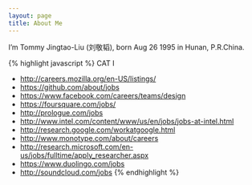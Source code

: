 ```yaml
---
layout: page
title: About Me
---
```


<!--![ADConf 2013]({{ site.url }}/assets/me_at_adconf_2013.png)-->

<p>
	I’m Tommy Jingtao-Liu (刘敬韬), born Aug 26 1995 in Hunan, P.R.China.
</p>

{% highlight javascript %}
CAT I
* http://careers.mozilla.org/en-US/listings/
* https://github.com/about/jobs
* https://www.facebook.com/careers/teams/design
* https://foursquare.com/jobs/
* http://prologue.com/jobs
* http://www.intel.com/content/www/us/en/jobs/jobs-at-intel.html
* http://research.google.com/workatgoogle.html
* http://www.monotype.com/about/careers
* http://research.microsoft.com/en-us/jobs/fulltime/apply_researcher.aspx
* https://www.duolingo.com/jobs
* http://soundcloud.com/jobs
{% endhighlight %}

<script type="text/javascript" class="douban-travel-show" src="/trip/service/travelbadge.js?user=technommy&amp;status=visited&amp;count=15&amp;width=500px&amp;height=220px&amp;zoom=3"></script>

<!--
	Credit Note: Much appreciated to [/muan](https://github.com/muan) for created such fabulous theme on Jekyll.
-->
